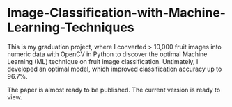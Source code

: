 # Image-Classification-with-Machine-Learning-Techniques
This is my graduation project, where I converted > 10,000 fruit images into numeric data with OpenCV in Python to discover the optimal Machine Learning (ML) technique on fruit image classification. Untimately, I developed an optimal model, which improved classification accuracy up to 96.7%.

The paper is almost ready to be published. The current version is ready to view. 
